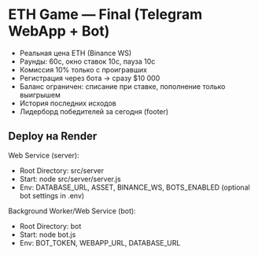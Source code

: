 # ETH Game — Final (Telegram WebApp + Bot)

- Реальная цена ETH (Binance WS)
- Раунды: 60c, окно ставок 10c, пауза 10c
- Комиссия 10% только с проигравших
- Регистрация через бота → сразу $10 000
- Баланс ограничен: списание при ставке, пополнение только выигрышем
- История последних исходов
- Лидерборд победителей за сегодня (footer)

## Deploy на Render
Web Service (server):
- Root Directory: src/server
- Start: node src/server/server.js
- Env: DATABASE_URL, ASSET, BINANCE_WS, BOTS_ENABLED (optional bot settings in .env)

Background Worker/Web Service (bot):
- Root Directory: bot
- Start: node bot.js
- Env: BOT_TOKEN, WEBAPP_URL, DATABASE_URL

